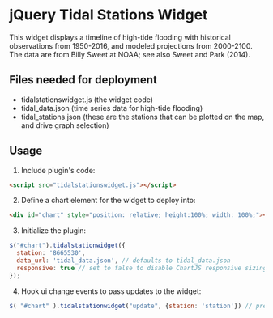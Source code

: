 # jQuery Tidal Stations Widget

This widget displays a timeline of high-tide flooding with historical observations from 1950-2016, and modeled projections from 2000-2100. The data are from Billy Sweet at NOAA; see also Sweet and Park (2014).

## Files needed for deployment
- tidalstationswidget.js (the widget code)
- tidal_data.json (time series data for high-tide flooding)
- tidal_stations.json (these are the stations that can be plotted on the map, and drive graph selection)

## Usage

1. Include plugin's code:
```html
<script src="tidalstationswidget.js"></script>
```

2. Define a chart element for the widget to deploy into:

```html
<div id="chart" style="position: relative; height:100%; width: 100%;"></div>
```

3. Initialize the plugin:

```javascript
$("#chart").tidalstationwidget({
  station: '8665530',
  data_url: 'tidal_data.json', // defaults to tidal_data.json
  responsive: true // set to false to disable ChartJS responsive sizing.
});
```

4. Hook ui change events to pass updates to the widget:
```javascript
$( "#chart" ).tidalstationwidget("update", {station: 'station'}) // presumably from a map interface, using the `id` value from `tidal_stations.json`
```

